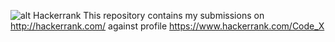 ![alt Hackerrank](https://pbs.twimg.com/profile_images/725056345708191744/Nys6puxy.jpg)
This repository contains my submissions on http://hackerrank.com/ against profile https://www.hackerrank.com/Code_X
